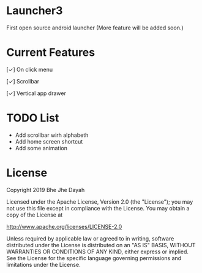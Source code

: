 # Launcher3
First open source android launcher (More feature will be added soon.)

# Current Features

[✓] On click menu

[✓] Scrollbar

[✓] Vertical app drawer

# TODO List

- Add scrollbar wirh alphabeth
- Add home screen shortcut
- Add some animation

# License

Copyright 2019 Bhe Jhe Dayah

Licensed under the Apache License, Version 2.0 (the "License");
you may not use this file except in compliance with the License.
You may obtain a copy of the License at

   http://www.apache.org/licenses/LICENSE-2.0

Unless required by applicable law or agreed to in writing, software
distributed under the License is distributed on an "AS IS" BASIS,
WITHOUT WARRANTIES OR CONDITIONS OF ANY KIND, either express or implied.
See the License for the specific language governing permissions and
limitations under the License.
